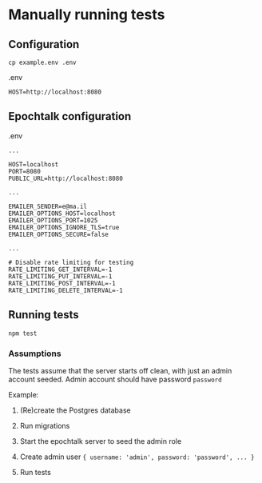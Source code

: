 Manually running tests
======================

Configuration
-------------

```
cp example.env .env
```

.env
```
HOST=http://localhost:8080
```


Epochtalk configuration
-----------------------

.env
```
...

HOST=localhost
PORT=8080
PUBLIC_URL=http://localhost:8080

...

EMAILER_SENDER=e@ma.il
EMAILER_OPTIONS_HOST=localhost
EMAILER_OPTIONS_PORT=1025
EMAILER_OPTIONS_IGNORE_TLS=true
EMAILER_OPTIONS_SECURE=false

...

# Disable rate limiting for testing
RATE_LIMITING_GET_INTERVAL=-1
RATE_LIMITING_PUT_INTERVAL=-1
RATE_LIMITING_POST_INTERVAL=-1
RATE_LIMITING_DELETE_INTERVAL=-1
```


Running tests
-------------

`npm test`

### Assumptions

The tests assume that the server starts off clean, with just an admin account
seeded.  Admin account should have password `password`

Example:

1. (Re)create the Postgres database

2. Run migrations

3. Start the epochtalk server to seed the admin role

4. Create admin user `{ username: 'admin', password: 'password', ... }`

5. Run tests
